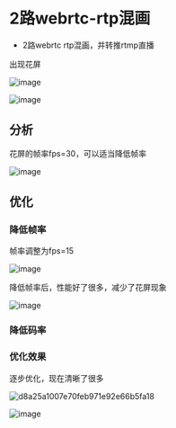 # 2路webrtc-rtp混画

* 2路webrtc rtp混画，并转推rtmp直播

出现花屏

![image](https://github.com/user-attachments/assets/c5398423-d574-431f-8420-c3f6de926036)

![image](https://github.com/user-attachments/assets/e694e7d8-1131-4264-819a-0b91f7266df5)


## 分析

花屏的帧率fps=30，可以适当降低帧率

![image](https://github.com/user-attachments/assets/a65bb04f-bb96-4559-a2ff-0b837846cf9b)


## 优化

### 降低帧率

帧率调整为fps=15

![image](https://github.com/user-attachments/assets/3f737d91-5dbb-4f0c-abdd-03869048870b)

降低帧率后，性能好了很多，减少了花屏现象

![image](https://github.com/user-attachments/assets/836278e9-d472-499c-8e8c-ed8dccd0b7ab)

### 降低码率

### 优化效果

逐步优化，现在清晰了很多

![d8a25a1007e70feb971e92e66b5fa18](https://github.com/user-attachments/assets/625fecfc-2a82-4226-b7cd-d9a403eb2854)


![image](https://github.com/user-attachments/assets/ee6ab7e0-fee5-42ae-a459-beb22cd3f7fd)

